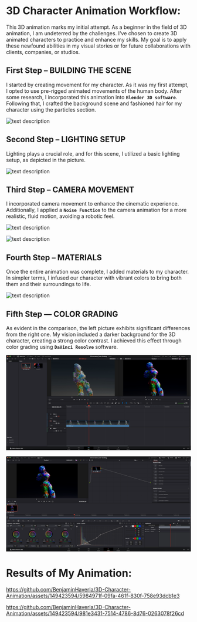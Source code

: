 # 3D Character Animation Workflow:
This 3D animation marks my initial attempt. As a beginner in the field of 3D animation, I am undeterred by the challenges. I've chosen to create 3D animated characters to practice and enhance my skills. My goal is to apply these newfound abilities in my visual stories or for future collaborations with clients, companies, or studios.

## First Step – BUILDING THE SCENE

I started by creating movement for my character. As it was my first attempt, I opted to use pre-rigged animated movements of the human body. After some research, I incorporated this animation into **`Blender 3D software`**. Following that, I crafted the background scene and fashioned hair for my character using the particles section.

![text description](Images/STEP_1.png)

## Second Step – LIGHTING SETUP

Lighting plays a crucial role, and for this scene, I utilized a basic lighting setup, as depicted in the picture.

![text description](Images/STEP_1_lights.png)

## Third Step – CAMERA MOVEMENT

I incorporated camera movement to enhance the cinematic experience. Additionally, I applied a **`Noise Function`** to the camera animation for a more realistic, fluid motion, avoiding a robotic feel.

![text description](Images/STEP_2.png)

![text description](Images/STEP_4.png)

## Fourth Step – MATERIALS

Once the entire animation was complete, I added materials to my character. In simpler terms, I infused our character with vibrant colors to bring both them and their surroundings to life.

![text description](Images/STEP_5.png)

## Fifth Step — COLOR GRADING

As evident in the comparison, the left picture exhibits significant differences from the right one. My vision included a darker background for the 3D character, creating a strong color contrast. I achieved this effect through color grading using **`DaVinci Resolve`** software.

![text description](Images/STEP_6.png)

![text description](Images/STEP_7.png)

# Results of My Animation:

https://github.com/BenjaminHaverla/3D-Character-Animation/assets/149423594/5984971f-09fa-461f-830f-758e93dcb1e3

https://github.com/BenjaminHaverla/3D-Character-Animation/assets/149423594/981e3431-7514-4786-8d76-0263078f26cd
